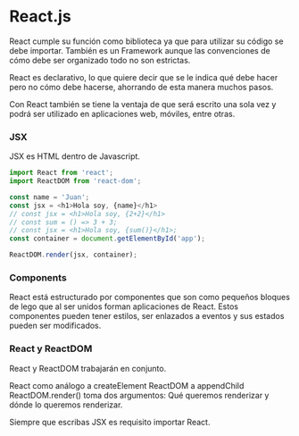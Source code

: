 # React.js
React cumple su función como biblioteca ya que para utilizar su código se debe importar. También es un Framework aunque las convenciones de cómo debe ser organizado todo no son estrictas.

React es declarativo, lo que quiere decir que se le indica qué debe hacer pero no cómo debe hacerse, ahorrando de esta manera muchos pasos.

Con React también se tiene la ventaja de que será escrito una sola vez y podrá ser utilizado en aplicaciones web, móviles, entre otras.

### JSX
JSX es HTML dentro de Javascript.
```javascript
import React from 'react';
import ReactDOM from 'react-dom';

const name = 'Juan';
const jsx = <h1>Hola soy, {name}</h1>
// const jsx = <h1>Hola soy, {2+2}</h1>
// const sum = () => 3 + 3;
// const jsx = <h1>Hola soy, {sum()}</h1>;
const container = document.getElementById('app');

ReactDOM.render(jsx, container);
```


### Components
React está estructurado por componentes que son como pequeños bloques de lego que al ser unidos forman aplicaciones de React. Estos componentes pueden tener estilos, ser enlazados a eventos y sus estados pueden ser modificados.


### React y ReactDOM
React y ReactDOM trabajarán en conjunto.

React como análogo a createElement
ReactDOM a appendChild
ReactDOM.render() toma dos argumentos: Qué queremos renderizar y dónde lo queremos renderizar.

Siempre que escribas JSX es requisito importar React.